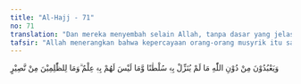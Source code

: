 ```yaml
---
title: "Al-Hajj - 71"
no: 71
translation: "Dan mereka menyembah selain Allah, tanpa dasar yang jelas tentang itu, dan mereka tidak mempunyai pengetahuan (pula) tentang itu. Bagi orang-orang yang zalim tidak ada seorang penolong pun."
tafsir: "Allah menerangkan bahwa kepercayaan orang-orang musyrik itu salah, baik ditinjau dari segi wahyu, akal pikiran, maupun dari sikap orang-orang musyrik itu sendiri di kala mereka mendengar ayat-ayat Allah.\n\n1. Orang-orang musyrik Mekah menyembah selain Allah, dengan menyembah berhala-berhala yang mereka buat sendiri. Kepercayaan mereka itu tidak berdasarkan wahyu yang diturunkan Allah kepada Rasul-Nya, padahal suatu kepercayaan yang benar adalah kepercayaan yang berdasarkan wahyu dari Allah. Kepercayaan mereka itu hanyalah berdasarkan adat kebiasaan nenek moyang mereka dahulu, kemudian mereka mengikuti dan mempercayainya.\n\n2. Mereka menyembah selain Allah, hal itu tidak berdasarkan pemikiran yang benar, dan tidak berdasarkan ilmu pengetahuan. Mereka membuat sendiri berhala-berhala yang mereka sembah itu. Oleh karena itu mereka tidak akan mendapat seorang penolong pun yang akan menolong mereka untuk menegakkan pendapat dan pikiran mereka, atau yang akan menolakkan azab dari mereka di akhirat kelak.\n\n3. Apabila dibacakan kepada mereka ayat-ayat Allah, maka tampaklah pada air muka mereka tanda-tanda keangkuhan, kesombongan dan kekerasan hati, serta ucapan marah yang timbul di hati mereka. Manakala dibacakan ayat-ayat Al-Qur'an kepada mereka, mereka ingin menyerang dan memukul orang-orang yang sedang membaca ayat itu. Seandainya mereka ingin mencari kebenaran, tentulah mereka mendengarkan ayat-ayat yang dibacakan itu, kemudian mereka merenungkan dan memikirkannya, dan kalau ada sesuatu yang tidak berkenan di hati mereka tentulah mereka menanyakan atau mencari alasan-alasan yang kuat untuk mematahkan kebenaran ayat-ayat Allah.\n\nKemudian Allah mengancam mereka bahwa kebencian dan kemarahan mereka karena mendengar ayat-ayat Allah itu sebenarnya adalah lebih kecil dari kepedihan azab yang akan mereka rasakan nanti di hari Kiamat.\n\nAllah menegaskan ancaman-Nya kepada orang-orang musyrik itu dengan memerintahkan nabi Muhammad saw agar mengatakan kepada mereka, \"Hai orang-orang musyrik, apakah kamu hendak mendengarkan berita yang lebih besar dan lebih jahat lagi dari kemarahan hatimu kepada orang-orang yang membaca ayat-ayat Allah, sehingga hampir saja kamu menyerang dan memukul mereka?\"\n\nKemudian pertanyaan di atas langsung dijawab, bahwa berita besar dan lebih buruk dari kemarahannya itu ialah azab neraka yang telah dijanjikan kepada orang-orang kafir sebagai balasan dari perbuatan mereka itu waktu hidup di dunia. Neraka itu adalah seburuk-buruk tempat kembali yang disediakan bagi orang-orang musyrik."
---
```


وَيَعْبُدُوْنَ مِنْ دُوْنِ اللّٰهِ مَا لَمْ يُنَزِّلْ بِهٖ سُلْطٰنًا وَّمَا لَيْسَ لَهُمْ بِهٖ عِلْمٌ ۗوَمَا لِلظّٰلِمِيْنَ مِنْ نَّصِيْرٍ 
